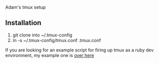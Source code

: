 Adam's tmux setup

Installation
------------
1. git clone into ~/.tmux-config
2. ln -s ~/.tmux-config/tmux.conf .tmux.conf

If you are looking for an example script for firing up tmux as a ruby dev environment, my example one is [over here](http://github.com/AdamWhittingham/pastebit/blob/master/develop.sh)
